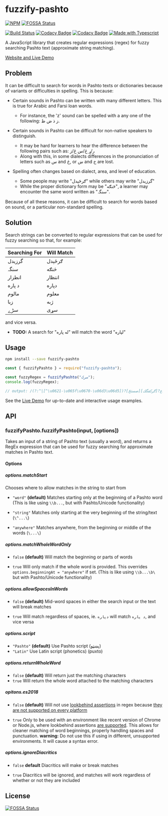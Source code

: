# fuzzify-pashto

[![NPM](https://nodei.co/npm/fuzzify-pashto.png)](https://nodei.co/npm/fuzzify-pashto/)
[![FOSSA Status](https://app.fossa.io/api/projects/git%2Bgithub.com%2Fopenpashto%2Ffuzzify-pashto.svg?type=shield)](https://app.fossa.io/projects/git%2Bgithub.com%2Fopenpashto%2Ffuzzify-pashto?ref=badge_shield)

[![Build Status](https://travis-ci.org/openpashto/fuzzify-pashto.svg?branch=master)](https://travis-ci.org/openpashto/fuzzify-pashto)
[![Codacy Badge](https://api.codacy.com/project/badge/Grade/e8ff024189134686af29bc707798ed73)](https://www.codacy.com/app/openpashto/fuzzify-pashto?utm_source=github.com&amp;utm_medium=referral&amp;utm_content=openpashto/fuzzify-pashto&amp;utm_campaign=Badge_Grade)
[![Codacy Badge](https://api.codacy.com/project/badge/Coverage/e8ff024189134686af29bc707798ed73)](https://www.codacy.com/app/openpashto/fuzzify-pashto?utm_source=github.com&utm_medium=referral&utm_content=openpashto/fuzzify-pashto&utm_campaign=Badge_Coverage)
[![Made with Typescript](https://img.shields.io/badge/Made%20with-Typescript-1f425f.svg)](https://www.typescriptlang.org/)

A JavaScript library that creates regular expressions (regex) for fuzzy 
searching Pashto text (approximate string matching).

[Website and Live Demo](https://www.openpashto.com/fuzzify-pashto)

## Problem

It can be difficult to search for words in Pashto texts or dictionaries because
 of variants or difficulties in spelling. This is because:

-   Certain sounds in Pashto can be written with many different letters. This 
is true for Arabic and Farsi loan words.  
    - For instance, the 'z' sound can be spelled with a any one of the 
following: ز ذ ض ظ.

-   Certain sounds in Pashto can be difficult for non-native speakers to 
distinguish.
    - It may be hard for learners to hear the difference between the following 
pairs such as: ر/ړ څ/س ځ/ز
    - Along with this, in some dialects differences in the pronunciation of 
letters such as س and څ, or ښ and خ are lost.

-   Spelling often changes based on dialect, area, and level of education.
    - Some people may write "ګرځېدل" while others may write "گرزيدل"
    - While the proper dictionary form may be "څنګه", a learner may 
encounter the same word written as "سنگہ".

Because of all these reasons, it can be difficult to search for words based on 
sound, or a particular non-standard spelling.

## Solution

Search strings can be converted to regular expressions that can be used for 
fuzzy searching so that, for example:

| Searching For | Will Match |
|---------------|------------|
| گرزيدل        | ګرځېدل     |
| سنگہ          | څنګه       |
| انطزار        | انتظار     |
| د پاره        | دپاره      |
| مالوم         | معلوم      |
| زبا           | ژبه        |
| سڑے           | سړی        |

and vice versa.

- **TODO:** A search for "له پاره" will match the word "لپاره"

## Usage

```bash
npm install --save fuzzify-pashto
```

```js
const { fuzzifyPashto } = require("fuzzify-pashto");

const fuzzyRegex = fuzzifyPashto("سرک");
console.log(fuzzyRegex);

// output: /(?:^|[^\u0621-\u065f\u0670-\u06d3\u06d5])?[صسثڅ]ع?[رړڑڼ]ع?[ګږکقگك]/gm
```

See the [Live Demo](https://www.openpashto.com/fuzzify-pashto) for up-to-date 
and interactive usage examples.

## API

### fuzzifyPashto.fuzzifyPashto(input, \[options\])

Takes an input of a string of Pashto text (usually a word), and returns a 
RegEx expression that can be used for fuzzy searching for approximate matches 
in Pashto text.

#### Options

##### options.matchStart

Chooses where to allow matches in the string to start from

-   `"word"` **(default)** Matches starting only at the beginning of a Pashto 
word (This is like using `\\b...`, but with Pashto/Unicode functionality) 

-   `"string"` Matches only starting at the very beginning of the string/text 
(`\^...\`) 

-   `"anywhere"` Matches anywhere, from the beginning or middle of the words 
(`\...\`) 

##### options.matchWholeWordOnly

-   `false` **(default)** Will match the beginning or parts of words  

-   `true` Will only match if the whole word is provided. This overrides 
`options.beginningAt = "anywhere"` if set. (This is like using `\\b...\b\` but 
with Pashto/Unicode functionality)

##### options.allowSpacesInWords

-   `false` **(default)** Mid-word spaces in either the search input or the 
text will break matches

-   `true` Will match regardless of spaces, ie. `دپاره` will match `د پاره`, 
and vice versa

##### options.script

- `"Pashto"` **(default)** Use Pashto script (پښټو)
- `"Latin"` Use Latin script (phonetics) (puxto)

##### options.returnWholeWord

- `false` **(default)** Will return just the matching characters
- `true` Will return the whole word attached to the matching characters  

##### opitons.es2018

-   `false` **(default)** Will not use [lookbehind assertions](https://v8.dev/blog/regexp-lookbehind-assertions) 
in regex because [they are not supported on every platform](https://caniuse.com/#feat=js-regexp-lookbehind)

-   `true` Only to be used with an environment like recent version of Chrome or 
Node.js, where lookbehind assertions [are supported](https://node.green/). 
This allows for cleaner matching of word beginnings, properly handling spaces 
and punctuation. **warning:** Do not use this if using in different, 
unsupported environments. It will cause a syntax error.

##### options.ignoreDiacritics

-   `false` **default** Diacritics will make or break matches

-   `true` Diacritics will be ignored, and matches will work regardless of 
whether or not they are included  


## License
[![FOSSA Status](https://app.fossa.io/api/projects/git%2Bgithub.com%2Fopenpashto%2Ffuzzify-pashto.svg?type=large)](https://app.fossa.io/projects/git%2Bgithub.com%2Fopenpashto%2Ffuzzify-pashto?ref=badge_large)